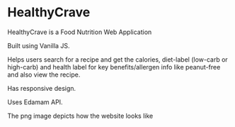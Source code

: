 # HealthyCrave
HealthyCrave is a Food Nutrition Web Application

Built using Vanilla JS.

Helps users search for a recipe and get the calories, diet-label 
(low-carb or high-carb) and health label for key benefits/allergen
info like peanut-free and also view the recipe. 

Has responsive design. 

Uses Edamam API.

The png image depicts how the website looks like

